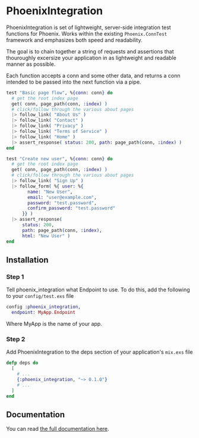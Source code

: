 PhoenixIntegration
========

PhoenixIntegration is set of lightweight, server-side integration test functions for Phoenix.
Works within the existing `Phoenix.ConnTest` framework and emphasizes both speed and readability.

The goal is to chain together a string of requests and assertions that thouroughly
excersize your application in as lightweight and readable manner as possible.

Each function accepts a conn and some other data, and returns a conn intended to be
passed into the next function via a pipe.

```elixir
test "Basic page flow", %{conn: conn} do
  # get the root index page
  get( conn, page_path(conn, :index) )
  # click/follow through the various about pages
  |> follow_link( "About Us" )
  |> follow_link( "Contact" )
  |> follow_link( "Privacy" )
  |> follow_link( "Terms of Service" )
  |> follow_link( "Home" )
  |> assert_response( status: 200, path: page_path(conn, :index) )
end

test "Create new user", %{conn: conn} do
  # get the root index page
  get( conn, page_path(conn, :index) )
  # click/follow through the various about pages
  |> follow_link( "Sign Up" )
  |> follow_form( %{ user: %{
        name: "New User",
        email: "user@example.com",
        password: "test.password",
        confirm_password: "test.password"
      }} )
  |> assert_response(
      status: 200,
      path: page_path(conn, :index),
      html: "New User" )
end
```

## Installation

### Step 1

Tell phoenix_integration what Endpoint to use.
To do this, add the following to your `config/test.exs` file

```elixir
config :phoenix_integration,
  endpoint: MyApp.Endpoint
```

Where MyApp is the name of your app.

### Step 2

Add PhoenixIntegration to the deps section of your application's `mix.exs` file

```elixir
defp deps do
  [
    # ...
    {:phoenix_integration, "~> 0.1.0"}
    # ...
  ]
end
```

## Documentation

You can read [the full documentation here](https://hexdocs.pm/phoenix_integration).

